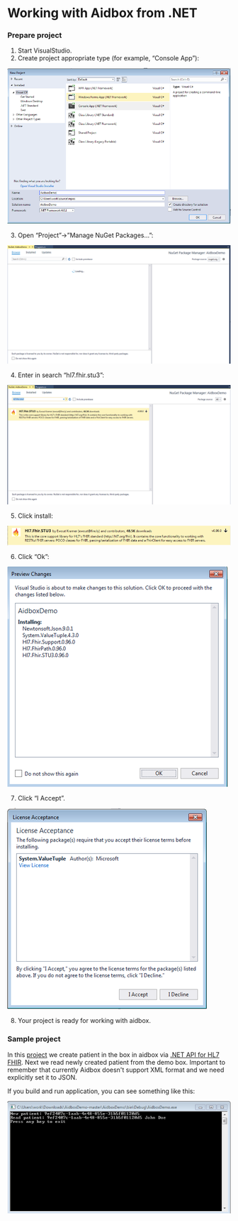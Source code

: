# Working with Aidbox from .NET

### Prepare project

1. Start VisualStudio.
2. Create project appropriate type \(for example, “Console App”\):

![](../.gitbook/assets/1.PNG)

3. Open “Project”-&gt;”Manage NuGet Packages…”:

![](../.gitbook/assets/2.PNG)

4. Enter in search “hl7.fhir.stu3”:

![](../.gitbook/assets/3.PNG)

5. Click install:

![](../.gitbook/assets/4.PNG)

6. Click “Ok”:

![](../.gitbook/assets/5.PNG)

7. Click “I Accept”.

![](../.gitbook/assets/6.PNG)

8. Your project is ready for working with aidbox.

### Sample project

In this [project](https://github.com/Aidbox/AidboxDemo) we create patient in the box in aidbox via [.NET API for HL7 FHIR](https://github.com/ewoutkramer/fhir-net-api). Next we read newly created patient from the demo box. Important to remember that currently Aidbox doesn't support XML format and we need explicitly set it to JSON.

If you build and run application, you can see something like this:  


![](../.gitbook/assets/7.PNG)

